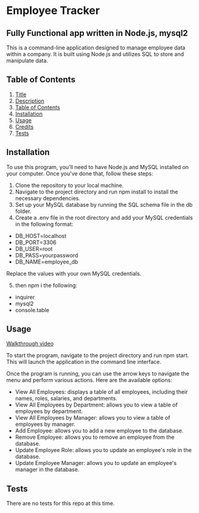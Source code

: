 # Employee Tracker

## Fully Functional app written in Node.js, mysql2

This is a command-line application designed to manage employee data within a company. It is built using Node.js and utilizes SQL to store and manipulate data.

## Table of Contents

1. [Title](#project-title)
2. [Description](#description)
3. [Table of Contents](#table-of-contents)
4. [Installation](#installation)
5. [Usage](#usage)
6. [Credits](#credits)
8. [Tests](#tests)


## Installation

To use this program, you'll need to have Node.js and MySQL installed on your computer. Once you've done that, follow these steps:

1. Clone the repository to your local machine.
2. Navigate to the project directory and run npm install to install the necessary dependencies.
3. Set up your MySQL database by running the SQL schema file in the db folder.
4. Create a .env file in the root directory and add your MySQL credentials in the following format:

* DB_HOST=localhost
* DB_PORT=3306
* DB_USER=root
* DB_PASS=yourpassword
* DB_NAME=employee_db

Replace the values with your own MySQL credentials.

5. then npm i the following: 
* inquirer
* mysql2
* console.table

## Usage

[Walkthrough video](https://drive.google.com/file/d/1LVwFcD5Q-mE4FlIxMwyiG9Zu_unxDDTm/view?usp=share_link)

To start the program, navigate to the project directory and run npm start. This will launch the application in the command line interface.

Once the program is running, you can use the arrow keys to navigate the menu and perform various actions. Here are the available options:

* View All Employees: displays a table of all employees, including their names, roles, salaries, and departments.
* View All Employees by Department: allows you to view a table of employees by department.
* View All Employees by Manager: allows you to view a table of employees by manager.
* Add Employee: allows you to add a new employee to the database.
* Remove Employee: allows you to remove an employee from the database.
* Update Employee Role: allows you to update an employee's role in the database.
* Update Employee Manager: allows you to update an employee's manager in the database.







## Tests

There are no tests for this repo at this time.
